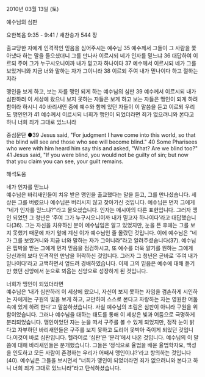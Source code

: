 2010년 03월 13일 (토)

예수님의 심판



요한복음 9:35 - 9:41 / 새찬송가 544 장


출교당한 자에게 인격적인 믿음을 심어주시는 예수님
35 예수께서 그들이 그 사람을 쫓아냈다 하는 말을 들으셨더니 그를 만나사 이르시되 네가 인자를 믿느냐 36 대답하여 이르되 주여 그가 누구시오니이까 내가 믿고자 하나이다 37 예수께서 이르시되 네가 그를 보았거니와 지금 너와 말하는 자가 그이니라 38 이르되 주여 내가 믿나이다 하고 절하는지라 

맹인을 보게 하고, 보는 자를 맹인 되게 하는 예수님의 심판
39 예수께서 이르시되 내가 심판하러 이 세상에 왔으니 보지 못하는 자들은 보게 하고 보는 자들은 맹인이 되게 하려 함이라 하시니 40 바리새인 중에 예수와 함께 있던 자들이 이 말씀을 듣고 이르되 우리도 맹인인가 41 예수께서 이르시되 너희가 맹인이 되었더라면 죄가 없으려니와 본다고 하니 너희 죄가 그대로 있느니라 

중심문단 ●39 Jesus said, "For judgment I have come into this world, so that the blind will see and those who see will become blind." 40 Some Pharisees who were with him heard him say this and asked, "What? Are we blind too?" 41 Jesus said, "If you were blind, you would not be guilty of sin; but now that you claim you can see, your guilt remains.

해석도움





네가 인자를 믿느냐  
예수님은 바리새인들이 치유 받은 맹인을 출교했다는 말을 듣고, 그를 만나셨습니다. 세상은 그를 버렸으나 예수님은 버리시지 않고 찾아가신 것입니다. 예수님은 먼저 그에게 “네가 인자를 믿느냐?”라고 물으셨습니다. 인자는 메시아의 다른 표현입니다. 그러자 맹인 되었던 그 청년은 ‘주여 그가 누구시오니이까 내가 믿고자 하나이다’라고 대답했습니다(36). 그는 자신을 치유하신 분이 예수님임은 알고 있었지만, 눈을 뜬 후에는 그를 보지 못했기 때문에 자기 앞에 계신 이가 예수님인 줄 몰랐던 것입니다. 이에 예수님은 “네가 그를 보았거니와 지금 너와 말하는 자가 그이니라”라고 알려주셨습니다(37). 예수님은 핍박을 받는 그에게 먼저 믿음을 점검하시고, 또 예수를 더욱 알기를 원하는 그에게 당신과의 보다 인격적인 만남을 허락하신 것입니다. 그러자 그 청년은 곧바로 ‘주여 내가 믿나이다’라고 고백하면서 엎드려 경배하였습니다. 이제 그의 믿음은 예수에 대해 듣기만 했던 신앙에서 눈으로 뵈옵는 신앙으로 성장하게 된 것입니다.

너희가 맹인이 되었더라면  
예수님은 ‘내가 심판하러 이 세상에 왔으니, 자신이 보지 못하는 자임을 겸손하게 시인하는 자에게는 구원의 빛을 보게 하고, 교만하여 스스로 본다고 자랑하는 자는 영원한 어둠 속에 있게 하려 한다’고 말씀하셨습니다. 사실 예수님의 초림은 심판이 아니라 구원을 위함이었습니다. 그러나 예수님을 대하는 태도를 통해 이 세상은 빛과 어둠으로 극명하게 분리되었습니다. 맹인이었던 자는 눈을 떠서 구주를 볼 수 있게 되었지만, 정작 눈이 밝다고 자부하던 바리새인들은 구주를 보지 못하고 도리어 못박아 죽이게 되었던 것입니다.이것이 바로 심판입니다. 헬라어로 ‘심판’은 ‘분리’에서 나온 것입니다. 예수님의 이 말씀에 대해 바리새인들은 분개했습니다. 그들은 ‘정식으로 율법을 배운 율법학자요, 백성을 인도하고 모든 사람이 존경하는 우리가 어째서 맹인이냐?’라고 항의하는 것입니다(40). 예수님은 그들을 보시면서 “너희가 맹인이 되었더라면 죄가 없으려니와 본다고 하니 너희 죄가 그대로 있느니라”라고 탄식하셨습니다.